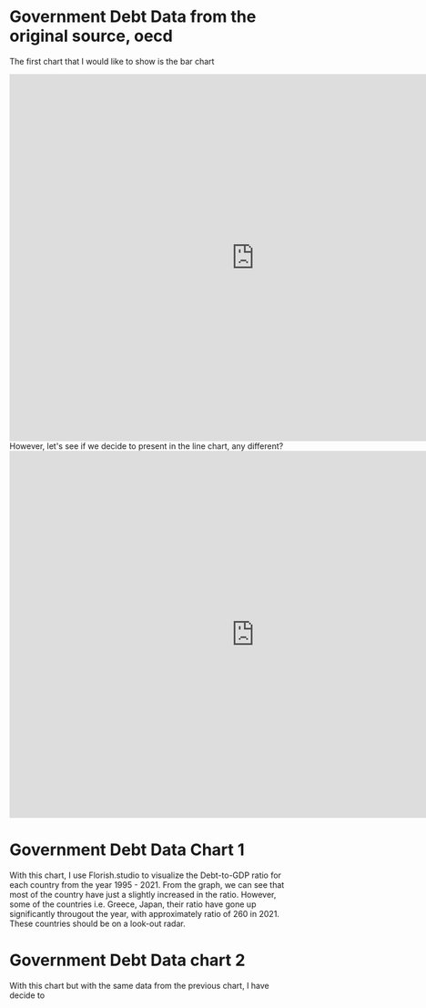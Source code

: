 # Government Debt Data from the original source, oecd
The first chart that I would like to show is the bar chart
<iframe src="https://data.oecd.org/chart/6OaZ" width="860" height="645" style="border: 0" mozallowfullscreen="true" webkitallowfullscreen="true" allowfullscreen="true"><a href="https://data.oecd.org/chart/6OaZ" target="_blank">OECD Chart: General government debt, Total, % of GDP, Annual, 2021</a></iframe>

<br/>
However, let's see if we decide to present in the line chart, any different?
<iframe src="https://data.oecd.org/chart/6OaQ" width="860" height="645" style="border: 0" mozallowfullscreen="true" webkitallowfullscreen="true" allowfullscreen="true"><a href="https://data.oecd.org/chart/6OaQ" target="_blank">OECD Chart: General government debt, Total, % of GDP, Annual, 2019 – 2021</a></iframe>

# Government Debt Data Chart 1
With this chart, I use Florish.studio to visualize the Debt-to-GDP ratio for each country from the year 1995 - 2021. 
From the graph, we can see that most of the country have just a slightly increased in the ratio.
However, some of the countries i.e. Greece, Japan, their ratio have gone up significantly througout the year, with approximately ratio of 260 in 2021. 
These countries should be on a look-out radar.

<div class="flourish-embed flourish-chart" data-src="visualisation/11140405"><script src="https://public.flourish.studio/resources/embed.js"></script></div>

# Government Debt Data chart 2
With this chart but with the same data from the previous chart, I have decide to 
<div class="flourish-embed flourish-chart" data-src="visualisation/11140784"><script src="https://public.flourish.studio/resources/embed.js"></script></div>
